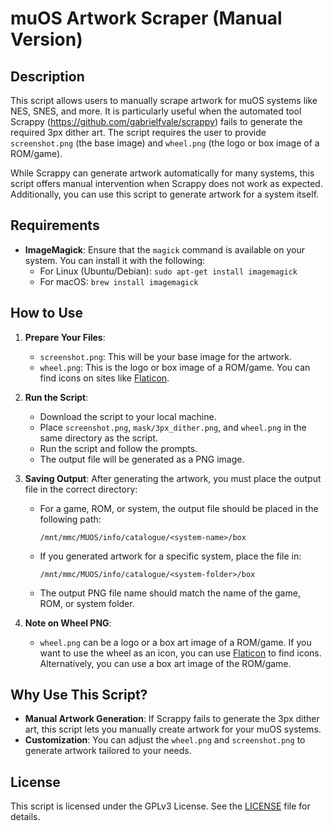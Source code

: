 
# muOS Artwork Scraper (Manual Version)

## Description
This script allows users to manually scrape artwork for muOS systems like NES, SNES, and more. It is particularly useful when the automated tool Scrappy (https://github.com/gabrielfvale/scrappy) fails to generate the required 3px dither art. The script requires the user to provide `screenshot.png` (the base image) and `wheel.png` (the logo or box image of a ROM/game).

While Scrappy can generate artwork automatically for many systems, this script offers manual intervention when Scrappy does not work as expected. Additionally, you can use this script to generate artwork for a system itself.

## Requirements
- **ImageMagick**: Ensure that the `magick` command is available on your system. You can install it with the following:
  - For Linux (Ubuntu/Debian): `sudo apt-get install imagemagick`
  - For macOS: `brew install imagemagick`
  
## How to Use
1. **Prepare Your Files**:
   - `screenshot.png`: This will be your base image for the artwork.
   - `wheel.png`: This is the logo or box image of a ROM/game. You can find icons on sites like [Flaticon](https://www.flaticon.com/).

2. **Run the Script**:
   - Download the script to your local machine.
   - Place `screenshot.png`, `mask/3px_dither.png`, and `wheel.png` in the same directory as the script.
   - Run the script and follow the prompts.
   - The output file will be generated as a PNG image.

3. **Saving Output**:
   After generating the artwork, you must place the output file in the correct directory:
   - For a game, ROM, or system, the output file should be placed in the following path:
     ```
     /mnt/mmc/MUOS/info/catalogue/<system-name>/box
     ```
   - If you generated artwork for a specific system, place the file in:
     ```
     /mnt/mmc/MUOS/info/catalogue/<system-folder>/box
     ```
   - The output PNG file name should match the name of the game, ROM, or system folder.

4. **Note on Wheel PNG**:
   - `wheel.png` can be a logo or a box art image of a ROM/game. If you want to use the wheel as an icon, you can use [Flaticon](https://www.flaticon.com/) to find icons. Alternatively, you can use a box art image of the ROM/game.

## Why Use This Script?
- **Manual Artwork Generation**: If Scrappy fails to generate the 3px dither art, this script lets you manually create artwork for your muOS systems.
- **Customization**: You can adjust the `wheel.png` and `screenshot.png` to generate artwork tailored to your needs.

## License
This script is licensed under the GPLv3 License. See the [LICENSE](LICENSE) file for details.